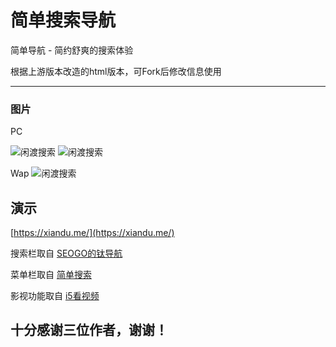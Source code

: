 # 简单搜索导航 

简单导航 - 简约舒爽的搜索体验

根据上游版本改造的html版本，可Fork后修改信息使用

---

###  图片

PC

![闲渡搜索](https://ae01.alicdn.com/kf/Ua5c25565e61f41aab15663c01264dbf68.jpg)
![闲渡搜索](https://ae01.alicdn.com/kf/Uef5e9429ac6249e4a07f39a5e278fe836.jpg)


Wap
![闲渡搜索](https://ae01.alicdn.com/kf/U611698f4247d4701b47b88ac405064681.jpg
)



## 演示    
 
[https://xiandu.me/](https://xiandu.me/)  

搜索栏取自 [SEOGO的钛导航](https://www.seogo.me/)

菜单栏取自 [简单搜索](https://github.com/5iux/sou)  

影视功能取自 [i5看视频](https://github.com/yumusb/I5Player) 

## 十分感谢三位作者，谢谢！
